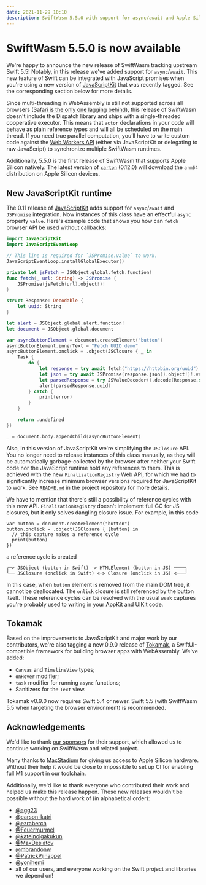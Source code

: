 ```yaml
---
date: 2021-11-29 10:10
description: SwiftWasm 5.5.0 with support for async/await and Apple Silicon has been released.
---
```


# SwiftWasm 5.5.0 is now available

We're happy to announce the new release of SwiftWasm tracking upstream Swift 5.5! Notably, in
this release we've added support for `async`/`await`. This new feature of Swift can be integrated
with JavaScript promises when you're using a new version of
[JavaScriptKit](https://github.com/swiftwasm/JavaScriptKit) that was recently tagged. See the corresponding
section below for more details.

Since multi-threading in WebAssembly is still not supported across all browsers
([Safari is the only one lagging behind](https://webassembly.org/roadmap/)), this release of
SwiftWasm doesn't include the Dispatch library and ships with a single-threaded cooperative executor. This means
that `actor` declarations in your code will behave as plain reference types and will all be scheduled
on the main thread. If you need true parallel computation, you’ll have to write
custom code against the
[Web Workers API](https://developer.mozilla.org/en-US/docs/Web/API/Web_Workers_API/Using_web_workers)
(either via JavaScriptKit or delegating to raw JavaScript) to synchronize
multiple SwiftWasm runtimes.

Additionally, 5.5.0 is the first release of SwiftWasm that supports Apple Silicon natively.
The latest version of [`carton`](https://github.com/swiftwasm/carton) (0.12.0)
will download the `arm64` distribution on Apple Silicon devices.

## New JavaScriptKit runtime

The 0.11 release of [JavaScriptKit](https://github.com/swiftwasm/JavaScriptKit) adds
support for `async`/`await` and `JSPromise` integration. Now instances of this
class have an effectful `async` property `value`. Here's example code that shows you how
can `fetch` browser API be used without callbacks:

```swift
import JavaScriptKit
import JavaScriptEventLoop

// This line is required for `JSPromise.value` to work.
JavaScriptEventLoop.installGlobalExecutor()

private let jsFetch = JSObject.global.fetch.function!
func fetch(_ url: String) -> JSPromise {
    JSPromise(jsFetch(url).object!)!
}

struct Response: Decodable {
    let uuid: String
}

let alert = JSObject.global.alert.function!
let document = JSObject.global.document

var asyncButtonElement = document.createElement("button")
asyncButtonElement.innerText = "Fetch UUID demo"
asyncButtonElement.onclick = .object(JSClosure { _ in
    Task {
        do {
            let response = try await fetch("https://httpbin.org/uuid").value
            let json = try await JSPromise(response.json().object!)!.value
            let parsedResponse = try JSValueDecoder().decode(Response.self, from: json)
            alert(parsedResponse.uuid)
        } catch {
            print(error)
        }
    }

    return .undefined
})

_ = document.body.appendChild(asyncButtonElement)
```

Also, in this version of JavaScriptKit we're simplifying the `JSClosure` API. You no longer need to
release instances of this class manually, as they will be automatically garbage-collected by the browser
after neither your Swift code nor the JavaScript runtime hold any references to them. This is achieved with the new
`FinalizationRegistry` Web API, for which we had to significantly increase minimum browser versions
required for JavaScriptKit to work. See [`README.md`](https://github.com/swiftwasm/JavaScriptKit#readme)
in the project repository for more details.

We have to mention that there's still a possibility of reference cycles with this new API. `FinalizationRegistry`
doesn't implement full GC for JS closures, but it only solves dangling closure issue. For example,
in this code

```
var button = document.createElement("button")
button.onclick = .object(JSClosure { [button] in
  // this capture makes a reference cycle
  print(button)
})
```

a reference cycle is created

```
┌─> JSObject (button in Swift) -> HTMLElement (button in JS) ────┐
└── JSClosure (onclick in Swift) <─> Closure (onclick in JS) <───┘
```

In this case, when `button` element is removed from the main DOM tree, it cannot be deallocated.
The `onlick` closure is still referenced by the button itself. These reference cycles can be resolved
with the usual `weak` captures you're probably used to writing in your AppKit and UIKit code.

## Tokamak

Based on the improvements to JavaScriptKit and major work by our contributors, we're also tagging
a new 0.9.0 release of [Tokamak](https://github.com/TokamakUI/Tokamak), a SwiftUI-compatible
framework for building browser apps with WebAssembly. We've added:

- `Canvas` and `TimelineView` types;
- `onHover` modifier;
- `task` modifier for running `async` functions;
- Sanitizers for the `Text` view.

Tokamak v0.9.0 now requires Swift 5.4 or newer. Swift 5.5 (with SwiftWasm
5.5 when targeting the browser environment) is recommended.

## Acknowledgements

We'd like to thank [our sponsors](https://github.com/sponsors/swiftwasm) for their support, which
allowed us to continue working on SwiftWasm and related project.

Many thanks to [MacStadium](https://www.macstadium.com) for giving us access to Apple Silicon hardware.
Without their help it would be close to impossible to set up CI for enabling full M1 support in our toolchain.

Additionally, we'd like to thank everyone who contributed their work and helped us make this release
happen. These new releases wouldn't be possible without the hard work of (in alphabetical order):

- [@agg23](https://github.com/agg23)
- [@carson-katri](https://github.com/carson-katri)
- [@ezraberch](https://github.com/ezraberch)
- [@Feuermurmel](https://github.com/Feuermurmel)
- [@kateinoigakukun](https://github.com/kateinoigakukun)
- [@MaxDesiatov](https://github.com/MaxDesiatov)
- [@mbrandonw](https://github.com/mbrandonw)
- [@PatrickPijnappel](https://github.com/PatrickPijnappel)
- [@yonihemi](https://github.com/yonihemi/)
- all of our users, and everyone working on the Swift project and libraries we depend on!
